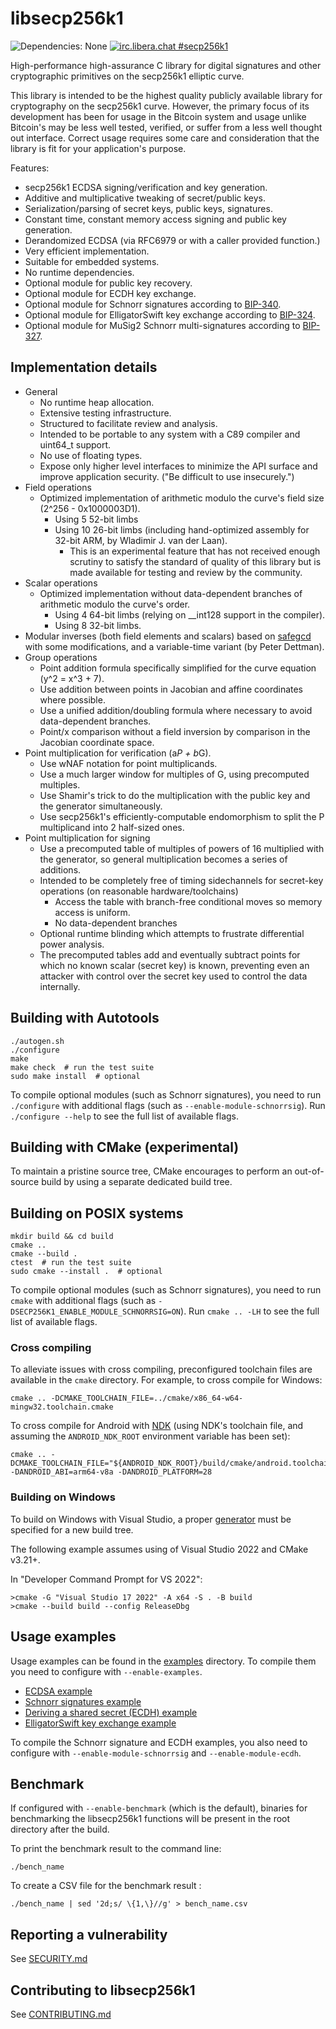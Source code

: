 # libsecp256k1

![Dependencies: None](https://img.shields.io/badge/dependencies-none-success)
[![irc.libera.chat #secp256k1](https://img.shields.io/badge/irc.libera.chat-%23secp256k1-success)](https://web.libera.chat/#secp256k1)

High-performance high-assurance C library for digital signatures and other cryptographic primitives on the secp256k1
elliptic curve.

This library is intended to be the highest quality publicly available library for cryptography on the secp256k1 curve.
However, the primary focus of its development has been for usage in the Bitcoin system and usage unlike Bitcoin's may be
less well tested, verified, or suffer from a less well thought out interface. Correct usage requires some care and
consideration that the library is fit for your application's purpose.

Features:

- secp256k1 ECDSA signing/verification and key generation.
- Additive and multiplicative tweaking of secret/public keys.
- Serialization/parsing of secret keys, public keys, signatures.
- Constant time, constant memory access signing and public key generation.
- Derandomized ECDSA (via RFC6979 or with a caller provided function.)
- Very efficient implementation.
- Suitable for embedded systems.
- No runtime dependencies.
- Optional module for public key recovery.
- Optional module for ECDH key exchange.
- Optional module for Schnorr signatures according
  to [BIP-340](https://github.com/bitcoin/bips/blob/master/bip-0340.mediawiki).
- Optional module for ElligatorSwift key exchange according
  to [BIP-324](https://github.com/bitcoin/bips/blob/master/bip-0324.mediawiki).
- Optional module for MuSig2 Schnorr multi-signatures according
  to [BIP-327](https://github.com/bitcoin/bips/blob/master/bip-0327.mediawiki).

## Implementation details

- General
	- No runtime heap allocation.
	- Extensive testing infrastructure.
	- Structured to facilitate review and analysis.
	- Intended to be portable to any system with a C89 compiler and uint64_t support.
	- No use of floating types.
	- Expose only higher level interfaces to minimize the API surface and improve application security. ("Be difficult
	  to use insecurely.")
- Field operations
	- Optimized implementation of arithmetic modulo the curve's field size (2^256 - 0x1000003D1).
		- Using 5 52-bit limbs
		- Using 10 26-bit limbs (including hand-optimized assembly for 32-bit ARM, by Wladimir J. van der Laan).
			- This is an experimental feature that has not received enough scrutiny to satisfy the standard of quality
			  of this library but is made available for testing and review by the community.
- Scalar operations
	- Optimized implementation without data-dependent branches of arithmetic modulo the curve's order.
		- Using 4 64-bit limbs (relying on \_\_int128 support in the compiler).
		- Using 8 32-bit limbs.
- Modular inverses (both field elements and scalars) based on [safegcd](https://gcd.cr.yp.to/index.html) with some
  modifications, and a variable-time variant (by Peter Dettman).
- Group operations
	- Point addition formula specifically simplified for the curve equation (y^2 = x^3 + 7).
	- Use addition between points in Jacobian and affine coordinates where possible.
	- Use a unified addition/doubling formula where necessary to avoid data-dependent branches.
	- Point/x comparison without a field inversion by comparison in the Jacobian coordinate space.
- Point multiplication for verification (a*P + b*G).
	- Use wNAF notation for point multiplicands.
	- Use a much larger window for multiples of G, using precomputed multiples.
	- Use Shamir's trick to do the multiplication with the public key and the generator simultaneously.
	- Use secp256k1's efficiently-computable endomorphism to split the P multiplicand into 2 half-sized ones.
- Point multiplication for signing
	- Use a precomputed table of multiples of powers of 16 multiplied with the generator, so general multiplication
	  becomes a series of additions.
	- Intended to be completely free of timing sidechannels for secret-key operations (on reasonable
	  hardware/toolchains)
		- Access the table with branch-free conditional moves so memory access is uniform.
		- No data-dependent branches
	- Optional runtime blinding which attempts to frustrate differential power analysis.
	- The precomputed tables add and eventually subtract points for which no known scalar (secret key) is known,
	  preventing even an attacker with control over the secret key used to control the data internally.

## Building with Autotools

    ./autogen.sh
    ./configure
    make
    make check  # run the test suite
    sudo make install  # optional

To compile optional modules (such as Schnorr signatures), you need to run `./configure` with additional flags (such as
`--enable-module-schnorrsig`). Run `./configure --help` to see the full list of available flags.

## Building with CMake (experimental)

To maintain a pristine source tree, CMake encourages to perform an out-of-source build by using a separate dedicated
build tree.

## Building on POSIX systems

    mkdir build && cd build
    cmake ..
    cmake --build .
    ctest  # run the test suite
    sudo cmake --install .  # optional

To compile optional modules (such as Schnorr signatures), you need to run `cmake` with additional flags (such as
`-DSECP256K1_ENABLE_MODULE_SCHNORRSIG=ON`). Run `cmake .. -LH` to see the full list of available flags.

### Cross compiling

To alleviate issues with cross compiling, preconfigured toolchain files are available in the `cmake` directory.
For example, to cross compile for Windows:

    cmake .. -DCMAKE_TOOLCHAIN_FILE=../cmake/x86_64-w64-mingw32.toolchain.cmake

To cross compile for Android with [NDK](https://developer.android.com/ndk/guides/cmake) (using NDK's toolchain file, and
assuming the `ANDROID_NDK_ROOT` environment variable has been set):

    cmake .. -DCMAKE_TOOLCHAIN_FILE="${ANDROID_NDK_ROOT}/build/cmake/android.toolchain.cmake" -DANDROID_ABI=arm64-v8a -DANDROID_PLATFORM=28

### Building on Windows

To build on Windows with Visual Studio, a
proper [generator](https://cmake.org/cmake/help/latest/manual/cmake-generators.7.html#visual-studio-generators) must be
specified for a new build tree.

The following example assumes using of Visual Studio 2022 and CMake v3.21+.

In "Developer Command Prompt for VS 2022":

    >cmake -G "Visual Studio 17 2022" -A x64 -S . -B build
    >cmake --build build --config ReleaseDbg

## Usage examples

Usage examples can be found in the [examples](examples) directory. To compile them you need to configure with
`--enable-examples`.

- [ECDSA example](examples/ecdsa.c)
- [Schnorr signatures example](examples/schnorr.c)
- [Deriving a shared secret (ECDH) example](examples/ecdh.c)
- [ElligatorSwift key exchange example](examples/ellswift.c)

To compile the Schnorr signature and ECDH examples, you also need to configure with `--enable-module-schnorrsig` and
`--enable-module-ecdh`.

## Benchmark

If configured with `--enable-benchmark` (which is the default), binaries for benchmarking the libsecp256k1 functions
will be present in the root directory after the build.

To print the benchmark result to the command line:

    ./bench_name

To create a CSV file for the benchmark result :

    ./bench_name | sed '2d;s/ \{1,\}//g' > bench_name.csv

## Reporting a vulnerability

See [SECURITY.md](SECURITY.md)

## Contributing to libsecp256k1

See [CONTRIBUTING.md](CONTRIBUTING.md)

